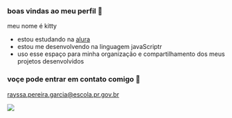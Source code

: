 ###  boas vindas ao meu perfil 💙

meu nome é kitty

- estou estudando na [alura](http://www.alura.com.br)
- estou me desenvolvendo na linguagem javaScriptr
- uso esse espaço para minha organização e compartilhamento dos meus projetos desenvolvidos

### voçe pode entrar em contato comigo 📧

rayssa.pereira.garcia@escola.pr.gov.br



![](https://media.tenor.com/lGIsT42EqHsAAAAM/cat-nod.gif)
